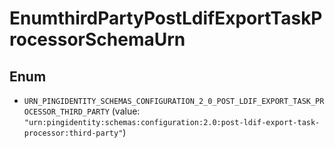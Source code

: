 

# EnumthirdPartyPostLdifExportTaskProcessorSchemaUrn

## Enum


* `URN_PINGIDENTITY_SCHEMAS_CONFIGURATION_2_0_POST_LDIF_EXPORT_TASK_PROCESSOR_THIRD_PARTY` (value: `"urn:pingidentity:schemas:configuration:2.0:post-ldif-export-task-processor:third-party"`)




